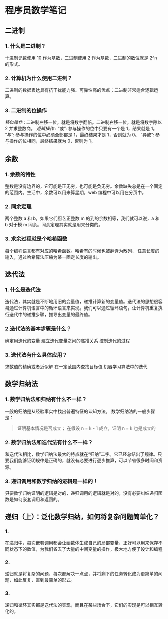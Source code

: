 # 程序员数学笔记

## 二进制

### 1. 什么是二进制？
十进制记数使用 10 作为基数，二进制使用 2 作为基数，二进制的数位就是 2^n 的形式。

### 2. 计算机为什么使用二进制？
二进制的数据表达具有抗干扰能力强、可靠性高的优点；二进制非常适合逻辑运算。

### 3. 二进制的位操作
_移位操作_ : 二进制左移一位，就是将数字翻倍。二进制右移一位，就是将数字除以 2 并求整数商。
_逻辑操作_ : 
“或”: 参与操作的位中只要有一个是 1，结果就是 1。
“与”: 参与操作的位中必须全部都是 1，最终结果才是 1，否则就为 0。
“异或”: 参与操作的位相同，最终结果就为 0，否则为 1。

## 余数

### 1. 余数的特性
整数是没有边界的，它可能是正无穷，也可能是负无穷。余数缺失总是在一个固定的范围内。生活中，余数可以用来算星期，web 编程中可以用在分页中。

### 2. 同余定理
两个整数 a 和 b，如果它们厨艺正整数 m 的到的余数相等，我们就可以说，a 和 b 对于模 m 同余。同余定理其实就是用来分类的。

### 3. 求余过程就是个哈希函数
每个编程语言都有对应的哈希函数。哈希有的时候也被翻译为散列，
任意长度的输入，通过哈希算法压缩为某一固定长度的输出。

## 迭代法
### 1. 什么是迭代法
迭代法，其实就是不断地用旧的变量值，递推计算新的变量值。迭代法的思想很容易通过计算机语言中的循环语言来实现。我们可以通过循环语句，让计算机重复执行迭代中的递推步骤，推导出变量的最终值。

### 2.迭代法的基本步骤是什么？
确定用迭代的变量
建立迭代变量之间的递推关系
控制迭代的过程

### 3. 迭代法有什么具体应用？
求数值的精确或者近似解
在一定范围内查找目标值
机器学习算法中的迭代

## 数学归纳法
### 1. 数学归纳法和归纳有什么不一样？
一般的归纳是从经验事实中找出普遍特征的认知方法。
数学归纳法的一般步骤是：
> 证明基本情况是否成立；
> 在假设 n = k - 1 成立，证明 n = k 也是成立的

### 2. 数学归纳法和迭代法有什么不一样？
和迭代法相比，数学归纳法最大的特点就在“归纳”二字。它已经总结出了规律。只要我们能够证明规律是正确的，就没有必要进行逐步推算，可以节省很多时间和资源。

### 3. 递归调用和数学归纳的逻辑是一样的！
只要数学归纳证明的逻辑是对的，递归调用的逻辑就是对的，没有必要纠结递归函数是如何嵌套调用和返回的。

## 递归（上）：泛化数学归纳，如何将复杂问题简单化？
### 1. 
在递归中，每次嵌套调用都会让函数体生成自己的局部变量，正好可以用来保存不同状态下的数值，为我们省去了大量的中间变量的操作，极大地方便了设计和编程

### 2. 
递归就是将复杂的问题，每次都解决一点点，并将剩下的任务转化成为更简单的问题，如此反复，直到最简单的形式。

### 3. 
递归和循环其实都是迭代法的实现，而且在某些场合下，它们的实现是可以相互转化的。
